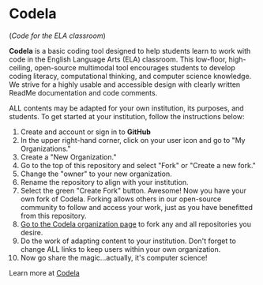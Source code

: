 # Codela
 
(*Code for the ELA classroom*)

**Codela** is a basic coding tool designed to help students learn to work with code in the English Language Arts (ELA) classroom. This low-floor, high-ceiling, open-source multimodal tool encourages students to develop coding literacy, computational thinking, and computer science knowledge.  We strive for a highly usable and accessible design with clearly written ReadMe documentation and code comments.

ALL contents may be adapted for your own institution, its purposes, and students. To get started at your institution, follow the instructions below:

1. Create and account or sign in to **GitHub**
2. In the upper right-hand corner, click on your user icon and go to "My Organizations."
3. Create a "New Organization."
4. Go to the top of this repository and select "Fork" or "Create a new fork." 
5. Change the "owner" to your new organization.
6. Rename the repository to align with your institution.
7. Select the green "Create Fork" button. Awesome! Now you have your own fork of Codela. Forking allows others in our open-source community to follow and access your work, just as you have benefitted from this repository.
8. [Go to the Codela organization page](https://github.com/orgs/codela-k12/repositories) to fork any and all repositories you desire. 
9. Do the work of adapting content to your institution. Don't forget to change ALL links to keep users within your own organization.
10. Now go share the magic...actually, it's computer science!  


Learn more at [Codela](https://codela-k12.github.io/projects/)

